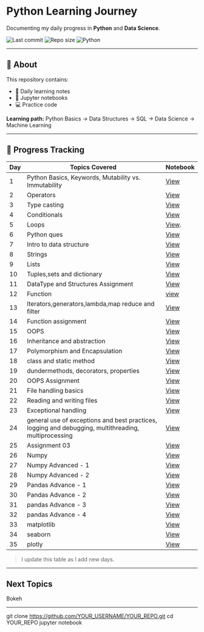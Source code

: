 # Python Learning Journey

Documenting my daily progress in **Python** and **Data Science**.

![Last commit](https://img.shields.io/github/last-commit/YOUR_USERNAME/YOUR_REPO)
![Repo size](https://img.shields.io/github/repo-size/YOUR_USERNAME/YOUR_REPO)
![Python](https://img.shields.io/badge/Python-3.x-blue)

---

## 📌 About
This repository contains:
- 📝 Daily learning notes  
- 📓 Jupyter notebooks  
- 💻 Practice code

**Learning path:** Python Basics → Data Structures → SQL → Data Science → Machine Learning

---

## 📅 Progress Tracking

| Day | Topics Covered | Notebook |
|-----|----------------|----------|
| 1   | Python Basics, Keywords, Mutability vs. Immutability | [View](Day_01/Day_01_Python_Basics.ipynb) |
| 2   | Operators | [View](Day_02/Day_02_Operators.ipynb) |
| 3   | Type casting | [View](Day_03/Day_03_TypeCasting.ipynb) |
| 4   | Conditionals | [View](Day_04/Day_04_Conditionals.ipynb) |
| 5   | Loops        | [View](Day_05/Day_05_loops.ipynb). |
| 6   | Python ques  | [View](Day_06/Day_06_Python_Questions.ipynb) |
| 7   | Intro to data structure | [View](Day_07/Day_07_Intro_to_data_structure.ipynb) |
| 8   | Strings  | [View](Day_08/Day_08_strings.ipynb) |
| 9   | Lists    | [View](Day_09/Day_09_lists.ipynb)   |
| 10  | Tuples,sets and dictionary  | [View](Day_10/Day_10_Tuples_Sets_Dictionary.ipynb)  |
| 11  | DataType and Structures Assignment  | [View](Day_11/Day_11_Assignment_01_DataTypes_Structures.ipynb)  |
| 12  | Function  | [view](Day_12/Day_12_Functions.ipynb)  |
| 13  | Iterators,generators,lambda,map reduce and filter  | [View](Day_13/Day_13_Iterators_Generators_FunctionalProgramming.ipynb)
| 14  | Function assignment  |  [View](Day_14/Day_14_Assignment_02_Function.ipynb)
| 15  | OOPS   | [View](Day_15/Day_15_oops.ipynb)
| 16  | Inheritance and abstraction  | [View](Day_16/Day_16_inheritance_abstraction.ipynb)
| 17  | Polymorphism and Encapsulation  | [View](Day_17/Day_17_Polymorphism_and_Encapsulation.ipynb)
| 18  | class and static method   | [View](Day_18/Day_18_class_and_static_method.ipynb)
| 19  | dundermethods, decorators, properties | [View](Day_19/Day_19_dunder_methods_decorators_properties.ipynb)
| 20  | OOPS Assignment | [View](Day_20/Day_20_Assignment_02_oops.ipynb)
| 21  | File handling basics  | [View](Day_21/Day_21_files_handling_basics.ipynb)
| 22  | Reading and writing files  | [View](Day_22/Day_22_file_reading_writing.ipynb)
| 23  | Exceptional handling  | [View](Day_23/Day_23_exceptions_handling.ipynb)
| 24  | general use of exceptions and best practices, logging and debugging, multithreading, multiprocessing  | [View](Day_24/Day_24_exceptions_logging_debugging_concurrency.ipynb)
| 25  | Assignment 03  | [View](Day_25/Day_25_Assignment_03.ipynb)
| 26  | Numpy  |  [View](Day_26/Day_26_Numpy_basics.ipynb)
| 27  | Numpy Advanced - 1 | [View](Day_27/Day_27_Numpy_Advance_1.ipynb)
| 28  | Numpy Advanced - 2  | [View](Day_28/Day_28_Numpy_Advanced_2.ipynb)
| 29  | Pandas Advance - 1  | [View](Day_29/Day_29_Pandas_Advance_1.ipynb)
| 30  | Pandas Advance - 2  | [View](Day_30/Day_30_pandas_advance_2.ipynb)
| 31  | pandas Advance - 3  | [View](Day_31/Day_31_pandas_advance_3.ipynb)
| 32  | pandas Advance - 4  | [View](Day_32/Day_32_pandas_advance_4.ipynb)
| 33  | matplotlib  | [View](Day_33/Day_33_Matplotlib.ipynb)
| 34  | seaborn  | [View](Day-34/Day_34_Seaborn.ipynb)
| 35  | plotly  | [View](Day_35/Day_35_Plotly.ipynb)

> I update this table as I add new days.

---

##  Next Topics

Bokeh

---

git clone https://github.com/YOUR_USERNAME/YOUR_REPO.git
cd YOUR_REPO
jupyter notebook




<!--
**yuvrajchy/yuvrajchy** is a ✨ _special_ ✨ repository because its `README.md` (this file) appears on your GitHub profile.

Here are some ideas to get you started:

- 🔭 I’m currently working on ...
- 🌱 I’m currently learning ...
- 👯 I’m looking to collaborate on ...
- 🤔 I’m looking for help with ...
- 💬 Ask me about ...
- 📫 How to reach me: ...
- 😄 Pronouns: ...
- ⚡ Fun fact: ...
-->
